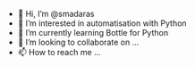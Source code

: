 - 👋 Hi, I’m @smadaras
- 👀 I’m interested in automatisation with Python
- 🌱 I’m currently learning Bottle for Python
- 💞️ I’m looking to collaborate on ...
- 📫 How to reach me ...

<!---
smadaras/smadaras is a ✨ special ✨ repository because its `README.md` (this file) appears on your GitHub profile.
You can click the Preview link to take a look at your changes.
--->
